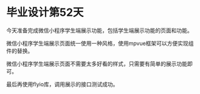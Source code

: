 # 毕业设计第52天

今天准备完成微信小程序学生端展示功能，包括学生端展示功能的页面和功能。

微信小程序学生端展示页面统一使用一种风格，使用mpvue框架可以方便实现组件的替换。

微信小程序学生端展示页面不需要太多好看的样式，只需要有简单的展示功能即可。

最后再使用flyio库，调用展示的接口测试成功。


